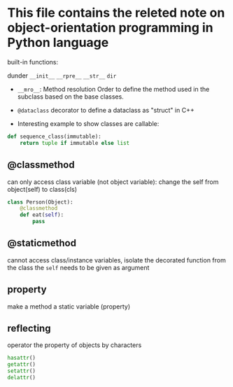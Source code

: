 # This file contains the releted note on object-orientation programming in Python language

built-in functions:

dunder
`__init__`
`__rpre__`
`__str__`
`dir`

* `__mro__`: Method resolution Order
to define the method used in the subclass based on the base classes.

* `@dataclass` decorator to define a dataclass as "struct" in C++

* Interesting example to show classes are callable:

```python
def sequence_class(immutable):
	return tuple if immutable else list
```

## @classmethod
can only access class variable (not object variable): change the self from object(self) to class(cls)
```python
class Person(Object):
    @classmethod
    def eat(self):
        pass
```

## @staticmethod
cannot access class/instance variables, isolate the decorated function from the class
the `self` needs to be given as argument

## property
make a method a static variable (property)

## reflecting
operator the property of objects by characters
```python
hasattr()
getattr()
setattr()
delattr()
```

